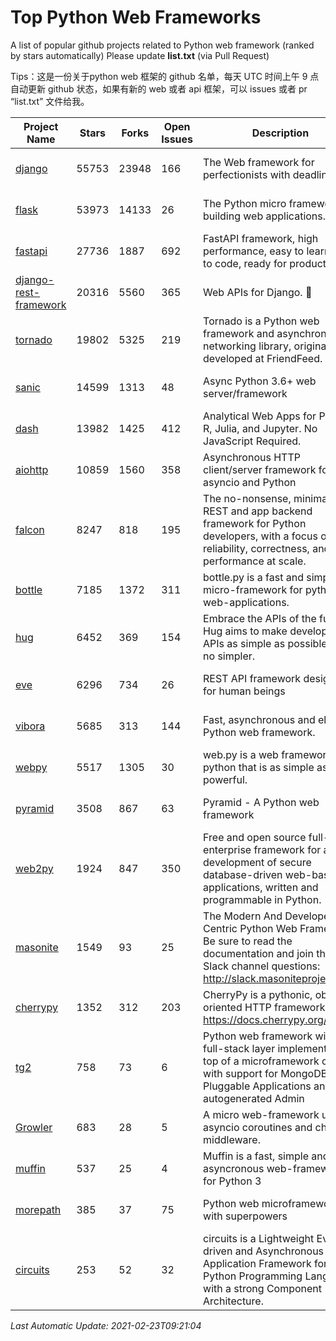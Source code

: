 # Top Python Web Frameworks
A list of popular github projects related to Python web framework (ranked by stars automatically)
Please update **list.txt** (via Pull Request)

Tips：这是一份关于python web 框架的 github 名单，每天 UTC 时间上午 9 点自动更新 github 状态，如果有新的 web 或者 api 框架，可以 issues 或者 pr “list.txt” 文件给我。

| Project Name | Stars | Forks | Open Issues | Description | Last Commit |
| ------------ | ----- | ----- | ----------- | ----------- | ----------- |
| [django](https://github.com/django/django) | 55753 | 23948 | 166 | The Web framework for perfectionists with deadlines. | 2021-02-23 08:47:30 |
| [flask](https://github.com/pallets/flask) | 53973 | 14133 | 26 | The Python micro framework for building web applications. | 2021-02-19 15:21:18 |
| [fastapi](https://github.com/tiangolo/fastapi) | 27736 | 1887 | 692 | FastAPI framework, high performance, easy to learn, fast to code, ready for production | 2021-02-07 18:27:26 |
| [django-rest-framework](https://github.com/encode/django-rest-framework) | 20316 | 5560 | 365 | Web APIs for Django. 🎸 | 2021-02-16 12:17:29 |
| [tornado](https://github.com/tornadoweb/tornado) | 19802 | 5325 | 219 | Tornado is a Python web framework and asynchronous networking library, originally developed at FriendFeed. | 2021-02-04 02:40:24 |
| [sanic](https://github.com/sanic-org/sanic) | 14599 | 1313 | 48 | Async Python 3.6+ web server/framework | Build fast. Run fast. | 2021-02-22 20:31:37 |
| [dash](https://github.com/plotly/dash) | 13982 | 1425 | 412 | Analytical Web Apps for Python, R, Julia, and Jupyter. No JavaScript Required. | 2021-02-15 19:52:46 |
| [aiohttp](https://github.com/aio-libs/aiohttp) | 10859 | 1560 | 358 | Asynchronous HTTP client/server framework for asyncio and Python | 2021-02-16 14:48:22 |
| [falcon](https://github.com/falconry/falcon) | 8247 | 818 | 195 | The no-nonsense, minimalist REST and app backend framework for Python developers, with a focus on reliability, correctness, and performance at scale. | 2021-02-20 23:15:41 |
| [bottle](https://github.com/bottlepy/bottle) | 7185 | 1372 | 311 | bottle.py is a fast and simple micro-framework for python web-applications. | 2021-01-01 15:17:44 |
| [hug](https://github.com/hugapi/hug) | 6452 | 369 | 154 | Embrace the APIs of the future. Hug aims to make developing APIs as simple as possible, but no simpler. | 2020-08-10 05:07:26 |
| [eve](https://github.com/pyeve/eve) | 6296 | 734 | 26 | REST API framework designed for human beings | 2021-02-20 10:07:38 |
| [vibora](https://github.com/vibora-io/vibora) | 5685 | 313 | 144 | Fast, asynchronous and elegant Python web framework. | 2019-02-11 10:54:12 |
| [webpy](https://github.com/webpy/webpy) | 5517 | 1305 | 30 | web.py is a web framework for python that is as simple as it is powerful.  | 2021-01-07 07:23:53 |
| [pyramid](https://github.com/Pylons/pyramid) | 3508 | 867 | 63 | Pyramid - A Python web framework | 2021-02-20 20:43:40 |
| [web2py](https://github.com/web2py/web2py) | 1924 | 847 | 350 | Free and open source full-stack enterprise framework for agile development of secure database-driven web-based applications, written and programmable in Python. | 2021-02-03 08:01:57 |
| [masonite](https://github.com/MasoniteFramework/masonite) | 1549 | 93 | 25 | The Modern And Developer Centric Python Web Framework. Be sure to read the documentation and join the Slack channel questions: http://slack.masoniteproject.com | 2021-02-21 15:23:21 |
| [cherrypy](https://github.com/cherrypy/cherrypy) | 1352 | 312 | 203 | CherryPy is a pythonic, object-oriented HTTP framework.      https://docs.cherrypy.org/ | 2021-01-17 23:39:22 |
| [tg2](https://github.com/TurboGears/tg2) | 758 | 73 | 6 | Python web framework with full-stack layer implemented on top of a microframework core with support for MongoDB, Pluggable Applications and autogenerated Admin | 2020-10-08 07:18:07 |
| [Growler](https://github.com/pyGrowler/Growler) | 683 | 28 | 5 | A micro web-framework using asyncio coroutines and chained middleware. | 2020-03-08 07:51:41 |
| [muffin](https://github.com/klen/muffin) | 537 | 25 | 4 | Muffin is a fast, simple and asyncronous web-framework for Python 3 | 2021-02-19 11:23:57 |
| [morepath](https://github.com/morepath/morepath) | 385 | 37 | 75 | Python web microframework with superpowers | 2021-01-23 15:04:22 |
| [circuits](https://github.com/circuits/circuits) | 253 | 52 | 32 | circuits is a Lightweight Event driven and Asynchronous Application Framework for the Python Programming Language with a strong Component Architecture. | 2020-12-16 08:37:47 |

*Last Automatic Update: 2021-02-23T09:21:04*